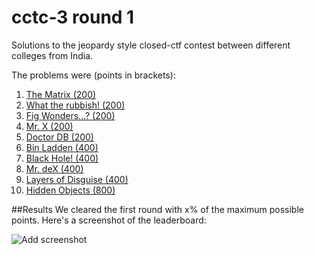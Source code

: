 cctc-3 round 1
==============

Solutions to the jeopardy style closed-ctf contest between different colleges from India.

The problems were (points in brackets): 

1. [The Matrix (200)](/captn3m0/cctc3-solutions/tree/master/1#readme)
1. [What the rubbish! (200)](/captn3m0/cctc3-solutions/tree/master/2#readme)
1. [Fig Wonders...? (200)](/captn3m0/cctc3-solutions/tree/master/3#readme)
1. [Mr. X (200)](/captn3m0/cctc3-solutions/tree/master/4#readme)
1. [Doctor DB (200)](/captn3m0/cctc3-solutions/tree/master/5#readme)
1. [Bin Ladden (400)](/captn3m0/cctc3-solutions/tree/master/6#readme)
1. [Black Hole! (400)](/captn3m0/cctc3-solutions/tree/master/7#readme)
1. [Mr. deX (400)](/captn3m0/cctc3-solutions/tree/master/8#readme)
1. [Layers of Disguise (400)](/captn3m0/cctc3-solutions/tree/master/9#readme)
1. [Hidden Objects (800)](/captn3m0/cctc3-solutions/tree/master/10#readme)

##Results
We cleared the first round with x% of the maximum possible points. Here's a screenshot of the leaderboard:

![Add screenshot](later.jpg)
